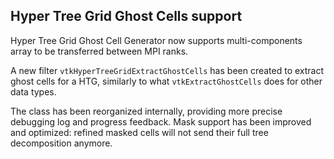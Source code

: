 ## Hyper Tree Grid Ghost Cells support

Hyper Tree Grid Ghost Cell Generator now supports multi-components array to be transferred between MPI ranks.

A new filter `vtkHyperTreeGridExtractGhostCells` has been created to extract ghost cells for a HTG,
similarly to what `vtkExtractGhostCells` does for other data types.

The class has been reorganized internally, providing more precise debugging log and progress feedback.
Mask support has been improved and optimized: refined masked cells will not send their full tree decomposition anymore.
